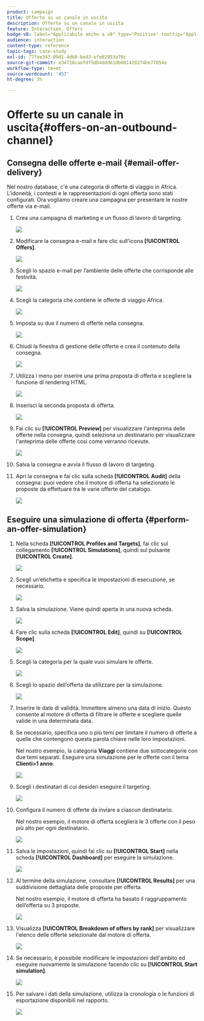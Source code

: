 ```yaml
---
product: campaign
title: Offerte su un canale in uscita
description: Offerte su un canale in uscita
feature: Interaction, Offers
badge-v8: label="Applicabile anche a v8" type="Positive" tooltip="Applicabile anche a Campaign v8"
audience: interaction
content-type: reference
topic-tags: case-study
exl-id: 77fee343-09d1-4d60-be43-efe02953a70c
source-git-commit: e34718caefdf5db4ddd61db601420274be77054e
workflow-type: tm+mt
source-wordcount: '457'
ht-degree: 3%

---
```


# Offerte su un canale in uscita{#offers-on-an-outbound-channel}



## Consegna delle offerte e-mail {#email-offer-delivery}

Nel nostro database, c&#39;è una categoria di offerte di viaggio in Africa. L’idoneità, i contesti e le rappresentazioni di ogni offerta sono stati configurati. Ora vogliamo creare una campagna per presentare le nostre offerte via e-mail.

1. Crea una campagna di marketing e un flusso di lavoro di targeting.

   ![](assets/offer_delivery_example_001.png)

1. Modificare la consegna e-mail e fare clic sull&#39;icona **[!UICONTROL Offers]**.

   ![](assets/offer_delivery_example_002.png)

1. Scegli lo spazio e-mail per l’ambiente delle offerte che corrisponde alle festività.

   ![](assets/offer_delivery_example_003.png)

1. Scegli la categoria che contiene le offerte di viaggio Africa.

   ![](assets/offer_delivery_example_004.png)

1. Imposta su due il numero di offerte nella consegna.

   ![](assets/offer_delivery_example_005.png)

1. Chiudi la finestra di gestione delle offerte e crea il contenuto della consegna.

   ![](assets/offer_delivery_example_006.png)

1. Utilizza i menu per inserire una prima proposta di offerta e scegliere la funzione di rendering HTML.

   ![](assets/offer_delivery_example_007.png)

1. Inserisci la seconda proposta di offerta.

   ![](assets/offer_delivery_example_008.png)

1. Fai clic su **[!UICONTROL Preview]** per visualizzare l&#39;anteprima delle offerte nella consegna, quindi seleziona un destinatario per visualizzare l&#39;anteprima delle offerte così come verranno ricevute.

   ![](assets/offer_delivery_example_009.png)

1. Salva la consegna e avvia il flusso di lavoro di targeting.
1. Apri la consegna e fai clic sulla scheda **[!UICONTROL Audit]** della consegna: puoi vedere che il motore di offerta ha selezionato le proposte da effettuare tra le varie offerte del catalogo.

   ![](assets/offer_delivery_example_010.png)

## Eseguire una simulazione di offerta {#perform-an-offer-simulation}

1. Nella scheda **[!UICONTROL Profiles and Targets]**, fai clic sul collegamento **[!UICONTROL Simulations]**, quindi sul pulsante **[!UICONTROL Create]**.

   ![](assets/offer_simulation_001.png)

1. Scegli un’etichetta e specifica le impostazioni di esecuzione, se necessario.

   ![](assets/offer_simulation_example_002.png)

1. Salva la simulazione. Viene quindi aperta in una nuova scheda.

   ![](assets/offer_simulation_example_003.png)

1. Fare clic sulla scheda **[!UICONTROL Edit]**, quindi su **[!UICONTROL Scope]**.

   ![](assets/offer_simulation_example_004.png)

1. Scegli la categoria per la quale vuoi simulare le offerte.

   ![](assets/offer_simulation_example_005.png)

1. Scegli lo spazio dell’offerta da utilizzare per la simulazione.

   ![](assets/offer_simulation_example_006.png)

1. Inserire le date di validità. Immettere almeno una data di inizio. Questo consente al motore di offerta di filtrare le offerte e scegliere quelle valide in una determinata data.
1. Se necessario, specifica uno o più temi per limitare il numero di offerte a quelle che contengono questa parola chiave nelle loro impostazioni.

   Nel nostro esempio, la categoria **Viaggi** contiene due sottocategorie con due temi separati. Eseguire una simulazione per le offerte con il tema **Clienti>1 anno**.

   ![](assets/offer_simulation_example_007.png)

1. Scegli i destinatari di cui desideri eseguire il targeting.

   ![](assets/offer_simulation_example_008.png)

1. Configura il numero di offerte da inviare a ciascun destinatario.

   Nel nostro esempio, il motore di offerta sceglierà le 3 offerte con il peso più alto per ogni destinatario.

   ![](assets/offer_simulation_example_009.png)

1. Salva le impostazioni, quindi fai clic su **[!UICONTROL Start]** nella scheda **[!UICONTROL Dashboard]** per eseguire la simulazione.

   ![](assets/offer_simulation_example_010.png)

1. Al termine della simulazione, consultare **[!UICONTROL Results]** per una suddivisione dettagliata delle proposte per offerta.

   Nel nostro esempio, il motore di offerta ha basato il raggruppamento dell’offerta su 3 proposte.

   ![](assets/offer_simulation_example_011.png)

1. Visualizza **[!UICONTROL Breakdown of offers by rank]** per visualizzare l&#39;elenco delle offerte selezionate dal motore di offerta.

   ![](assets/offer_simulation_example_012.png)

1. Se necessario, è possibile modificare le impostazioni dell&#39;ambito ed eseguire nuovamente la simulazione facendo clic su **[!UICONTROL Start simulation]**.

   ![](assets/offer_simulation_example_010.png)

1. Per salvare i dati della simulazione, utilizza la cronologia o le funzioni di esportazione disponibili nel rapporto.

   ![](assets/offer_simulation_example_013.png)
